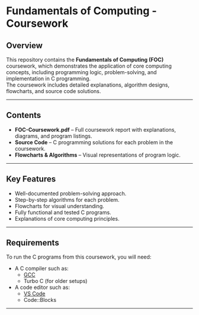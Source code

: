 # Fundamentals of Computing - Coursework

## Overview
This repository contains the **Fundamentals of Computing (FOC)** coursework, which demonstrates the application of core computing concepts, including programming logic, problem-solving, and implementation in C programming.  
The coursework includes detailed explanations, algorithm designs, flowcharts, and source code solutions.

---

## Contents
- **FOC-Coursework.pdf** – Full coursework report with explanations, diagrams, and program listings.
- **Source Code** – C programming solutions for each problem in the coursework.
- **Flowcharts & Algorithms** – Visual representations of program logic.

---

## Key Features
- Well-documented problem-solving approach.
- Step-by-step algorithms for each problem.
- Flowcharts for visual understanding.
- Fully functional and tested C programs.
- Explanations of core computing principles.

---

## Requirements
To run the C programs from this coursework, you will need:
- A C compiler such as:
  - [GCC](https://gcc.gnu.org/)
  - Turbo C (for older setups)
- A code editor such as:
  - [VS Code](https://code.visualstudio.com/)
  - Code::Blocks

---
